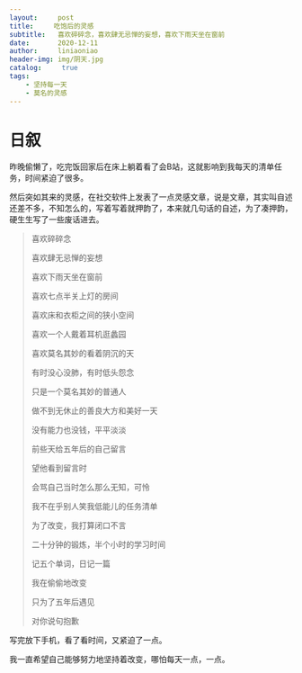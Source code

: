 ```yaml
---
layout:     post
title:     吃饱后的灵感
subtitle:   喜欢碎碎念，喜欢肆无忌惮的妄想，喜欢下雨天坐在窗前
date:       2020-12-11
author:     liniaoniao
header-img: img/阴天.jpg
catalog: 	 true
tags:
    - 坚持每一天
    - 莫名的灵感
---
```


# 日叙

昨晚偷懒了，吃完饭回家后在床上躺着看了会B站，这就影响到我每天的清单任务，时间紧迫了很多。

然后突如其来的灵感，在社交软件上发表了一点灵感文章，说是文章，其实叫自述还差不多，不知怎么的，写着写着就押韵了，本来就几句话的自述，为了凑押韵，硬生生写了一些废话进去。

> 喜欢碎碎念
>
> 喜欢肆无忌惮的妄想 
>
> 喜欢下雨天坐在窗前
>
> 喜欢七点半关上灯的房间
>
> 喜欢床和衣柜之间的狭小空间
>
> 喜欢一个人戴着耳机逛蠡园
>
> 喜欢莫名其妙的看着阴沉的天
>
> 有时没心没肺，有时低头怨念
>
> 只是一个莫名其妙的普通人
>
> 做不到无休止的善良大方和美好一天
>
> 没有能力也没钱，平平淡淡
>
> 前些天给五年后的自己留言
>
> 望他看到留言时
>
> 会骂自己当时怎么那么无知，可怜
>
> 我不在乎别人笑我低能儿的任务清单
>
> 为了改变，我打算闭口不言
>
> 二十分钟的锻炼，半个小时的学习时间
>
> 记五个单词，日记一篇
>
> 我在偷偷地改变
>
> 只为了五年后遇见
>
> 对你说句抱歉

写完放下手机，看了看时间，又紧迫了一点。

我一直希望自己能够努力地坚持着改变，哪怕每天一点，一点。

